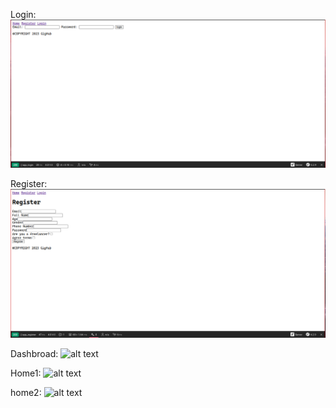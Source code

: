 Login:
![alt text](https://github.com/med-ridha/gighub/blob/863458117eec88b99130e54ead7cfa2a5167a6bf/images/Login.png?raw=true)

Register:
![alt text](https://github.com/med-ridha/gighub/blob/b50348f42669c9744b311b223c7ca3460269f6d5/images/Register.png?raw=true)

Dashbroad:
![alt text]()

Home1:
![alt text]()

home2:
![alt text]()


